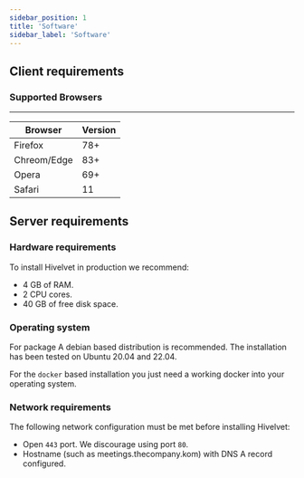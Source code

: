 ```yaml
---
sidebar_position: 1
title: 'Software'
sidebar_label: 'Software'
---
```


## Client requirements

### Supported Browsers
-----------------------

| Browser     | Version |
|-------------|---------|
| Firefox     | 78+     |
| Chreom/Edge | 83+     |
| Opera       | 69+     |
| Safari      | 11      |

## Server requirements

### Hardware requirements

To install Hivelvet in production we recommend:

- 4 GB of RAM.
- 2 CPU cores.
- 40 GB of free disk space.

### Operating system

For package A debian based distribution is recommended.
The installation has been tested on Ubuntu 20.04 and 22.04.

For the `docker` based installation you just need a working docker into your operating system.

### Network requirements

The following network configuration must be met before installing Hivelvet:

- Open `443` port. We discourage using port `80`.
- Hostname (such as meetings.thecompany.kom) with DNS A record configured.
